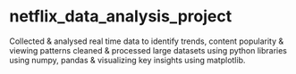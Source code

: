 # netflix_data_analysis_project
Collected & analysed real time data to identify trends, content popularity & viewing patterns
cleaned & processed large datasets using python libraries using numpy, pandas & visualizing key insights using matplotlib.
